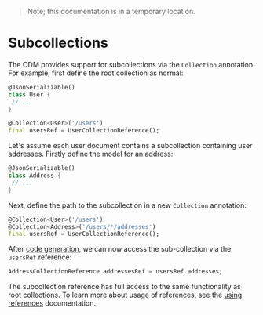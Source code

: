 > Note; this documentation is in a temporary location.

# Subcollections

The ODM provides support for subcollections via the `Collection` annotation. For example, first define
the root collection as normal:

```dart
@JsonSerializable()
class User {
 // ...
}

@Collection<User>('/users')
final usersRef = UserCollectionReference();
```

Let's assume each user document contains a subcollection containing user addresses. Firstly define
the model for an address:

```dart
@JsonSerializable()
class Address {
 // ...
}
```

Next, define the path to the subcollection in a new `Collection` annotation:

```dart
@Collection<User>('/users')
@Collection<Address>('/users/*/addresses')
final usersRef = UserCollectionReference();
```

After [code generation](/code-generation.md), we can now access the sub-collection via the `usersRef`
reference:

```dart
AddressCollectionReference addressesRef = usersRef.addresses;
```

The subcollection reference has full access to the same functionality as root collections. To learn
more about usage of references, see the [using references](/using-references.md) documentation.

